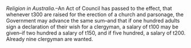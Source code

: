 *Religion in Australia.*–An Act of Council has
                    passed to the effect, that whenever t300 are raised for the erection
                    of a church and parsonage, the Government may advance the same
                    sum–and that if one hundred adults sign a declaration of their wish
                    for a clergyman, a salary of t100 may be given–if two hundred a
                    salary of t150, and if five hundred, a salary of t200. Already nine
                    clergyman are wanted.